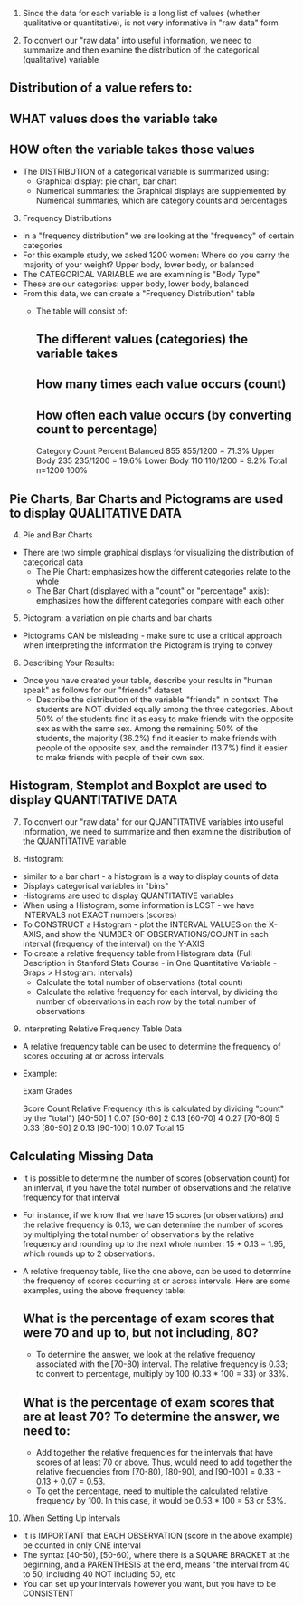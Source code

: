 <!-- Examining Distributions - Exploratory Data Analysis (EDA) --> 

1. Since the data for each variable is a long list of values (whether qualitative or quantitative), is not very informative in "raw data" form 

2. To convert our "raw data" into useful information, we need to summarize and then examine the distribution of the categorical (qualitative) variable
  ## Distribution of a value refers to:
   ## WHAT values does the variable take 
   ## HOW often the variable takes those values 
  - The DISTRIBUTION of a categorical variable is summarized using:
    - Graphical display: pie chart, bar chart
    - Numerical summaries: the Graphical displays are supplemented by Numerical summaries, which are category counts and percentages 
    
3. Frequency Distributions 
  - In a "frequency distribution" we are looking at the "frequency" of certain categories 
  - For this example study, we asked 1200 women: Where do you carry the majority of your weight? Upper body, lower body, or balanced
  - The CATEGORICAL VARIABLE we are examining is "Body Type" 
  - These are our categories: upper body, lower body, balanced
  - From this data, we can create a "Frequency Distribution" table 
    - The table will consist of: 
      ## The different values (categories) the variable takes 
      ## How many times each value occurs (count)
      ## How often each value occurs (by converting count to percentage)
      
        Category	       Count	      Percent
        Balanced	        855	          855/1200 = 71.3%
        Upper Body	        235	          235/1200 = 19.6%
        Lower Body	        110	          110/1200 = 9.2%
        Total	           n=1200	       100%
        
## Pie Charts, Bar Charts and Pictograms are used to display QUALITATIVE DATA ##        

4. Pie and Bar Charts 
  - There are two simple graphical displays for visualizing the distribution of categorical data 
    - The Pie Chart: emphasizes how the different categories relate to the whole
    - The Bar Chart (displayed with a "count" or "percentage" axis): emphasizes how the different categories compare with each other 
    
5. Pictogram: a variation on pie charts and bar charts 
  - Pictograms CAN be misleading - make sure to use a critical approach when interpreting the information the Pictogram is trying to convey 
  
6. Describing Your Results: 
  - Once you have created your table, describe your results in "human speak" as follows for our "friends" dataset 
    - Describe the distribution of the variable "friends" in context:
      The students are NOT divided equally among the three categories. About 50% of the students find it as easy to make friends with the opposite sex as with the same sex. Among the remaining 50% of the students, the majority (36.2%) find it easier to make friends with people of the opposite sex, and the remainder (13.7%) find it easier to make friends with people of their own sex.
      
## Histogram, Stemplot and Boxplot are used to display QUANTITATIVE DATA ## 

7. To convert our "raw data" for our QUANTITATIVE variables into useful information, we need to summarize and then examine the distribution of the QUANTITATIVE variable 

8. Histogram: 
  - similar to a bar chart - a histogram is a way to display counts of data
  - Displays categorical variables in "bins" 
  - Histograms are used to display QUANTITATIVE variables 
  - When using a Histogram, some information is LOST - we have INTERVALS not EXACT numbers (scores)
  - To CONSTRUCT a Histogram - plot the INTERVAL VALUES on the X-AXIS, and show the NUMBER OF OBSERVATIONS/COUNT in each interval (frequency of the interval) on the Y-AXIS
  - To create a relative frequency table from Histogram data (Full Description in Stanford Stats Course - in One Quantitative Variable - Graps > Histogram: Intervals)
    - Calculate the total number of observations (total count) 
    - Calculate the relative frequency for each interval, by dividing the number of observations in each row by the total number of observations
  
9. Interpreting Relative Frequency Table Data
  - A relative frequency table can be used to determine the frequency of scores occuring at or across intervals
  - Example: 
  
      Exam Grades
      
       Score	     Count      Relative Frequency (this is calculated by dividing "count" by the "total")
      [40-50]	       1             0.07
      [50-60]	       2             0.13
      [60-70]	       4             0.27
      [70-80]	       5             0.33
      [80-90]	       2             0.13
      [90-100]	       1             0.07
       Total           15
  
 ## Calculating Missing Data ##  
  - It is possible to determine the number of scores (observation count) for an interval, if you have the total number of observations and the relative frequency for that interval 
  - For instance, if we know that we have 15 scores (or observations) and the relative frequency is 0.13, we can determine the number of scores by multiplying the total number of observations by the relative frequency and rounding up to the next whole number: 15 * 0.13 = 1.95, which rounds up to 2 observations.
  
- A relative frequency table, like the one above, can be used to determine the frequency of scores occurring at or across intervals. Here are some examples, using the above frequency table:

  ## What is the percentage of exam scores that were 70 and up to, but not including, 80?
    - To determine the answer, we look at the relative frequency associated with the [70-80) interval. The relative frequency is 0.33; to convert to percentage, multiply by 100 (0.33 * 100 = 33) or 33%.

  ## What is the percentage of exam scores that are at least 70? To determine the answer, we need to:
    - Add together the relative frequencies for the intervals that have scores of at least 70 or above. Thus, would need to add together the relative frequencies from [70-80), [80-90), and [90-100] = 0.33 + 0.13 + 0.07 = 0.53.
    - To get the percentage, need to multiple the calculated relative frequency by 100. In this case, it would be 0.53 * 100 = 53 or 53%.
    
10. When Setting Up Intervals
  - It is IMPORTANT that EACH OBSERVATION (score in the above example) be counted in only ONE interval
  - The syntax [40-50), [50-60), where there is a SQUARE BRACKET at the beginning, and a PARENTHESIS at the end, means "the interval from 40 to 50, including 40 NOT including 50, etc
  - You can set up your intervals however you want, but you have to be CONSISTENT 




















  
  
  
  
  
  
  
  
  